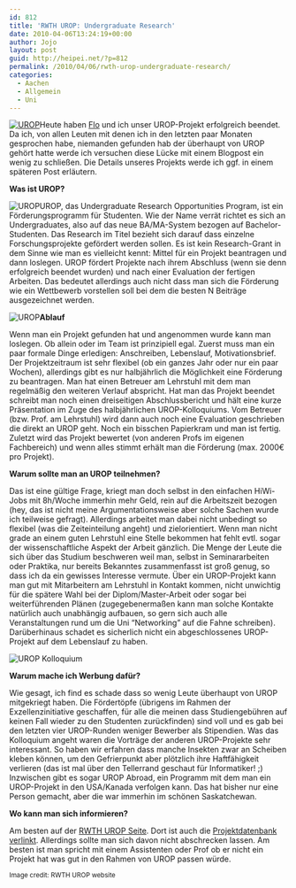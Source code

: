 ```yaml
---
id: 812
title: 'RWTH UROP: Undergraduate Research'
date: 2010-04-06T13:24:19+00:00
author: Jojo
layout: post
guid: http://heipei.net/?p=812
permalink: /2010/04/06/rwth-urop-undergraduate-research/
categories:
  - Aachen
  - Allgemein
  - Uni
---
```

[<img data-echo="https://heipei.net/weblog/urop.jpg" alt="UROP" class="alignleft" style="border: 0px" />](http://www.exzellenz.rwth-aachen.de/aw/cms/home/Zielgruppen/zukunftskonzept/massnahme/projekt_urop/~srg/rwth_urop/?lang=de)Heute haben [Flo](http://www.hackvalue.de) und ich unser UROP-Projekt erfolgreich beendet. Da ich, von allen Leuten mit denen ich in den letzten paar Monaten gesprochen habe, niemanden gefunden hab der überhaupt von UROP gehört hatte werde ich versuchen diese Lücke mit einem Blogpost ein wenig zu schließen. Die Details unseres Projekts werde ich ggf. in einem späteren Post erläutern.

**Was ist UROP?**
  
<img data-echo="https://heipei.net/weblog/urop_mgmt.jpg" alt="UROP" class="alignright" />UROP, das Undergraduate Research Opportunities Program, ist ein Förderungsprogramm für Studenten. Wie der Name verrät richtet es sich an Undergraduates, also auf das neue BA/MA-System bezogen auf Bachelor-Studenten. Das Research im Titel bezieht sich darauf dass einzelne Forschungsprojekte gefördert werden sollen. Es ist kein Research-Grant in dem Sinne wie man es vielleicht kennt: Mittel für ein Projekt beantragen und dann loslegen. UROP fördert Projekte nach ihrem Abschluss (wenn sie denn erfolgreich beendet wurden) und nach einer Evaluation der fertigen Arbeiten. Das bedeutet allerdings auch nicht dass man sich die Förderung wie ein Wettbewerb vorstellen soll bei dem die besten N Beiträge ausgezeichnet werden.

<img data-echo="https://heipei.net/weblog/urop_researcher.jpg" alt="UROP" class="alignleft" />**Ablauf**
  
Wenn man ein Projekt gefunden hat und angenommen wurde kann man loslegen. Ob allein oder im Team ist prinzipiell egal. Zuerst muss man ein paar formale Dinge erledigen: Anschreiben, Lebenslauf, Motivationsbrief. Der Projektzeitraum ist sehr flexibel (ob ein ganzes Jahr oder nur ein paar Wochen), allerdings gibt es nur halbjährlich die Möglichkeit eine Förderung zu beantragen. Man hat einen Betreuer am Lehrstuhl mit dem man regelmäßig den weiteren Verlauf abspricht. Hat man das Projekt beendet schreibt man noch einen dreiseitigen Abschlussbericht und hält eine kurze Präsentation im Zuge des halbjährlichen UROP-Kolloquiums. Vom Betreuer (bzw. Prof. am Lehrstuhl) wird dann auch noch eine Evaluation geschrieben die direkt an UROP geht. Noch ein bisschen Papierkram und man ist fertig. Zuletzt wird das Projekt bewertet (von anderen Profs im eigenen Fachbereich) und wenn alles stimmt erhält man die Förderung (max. 2000€ pro Projekt).

**Warum sollte man an UROP teilnehmen?**
  
Das ist eine gültige Frage, kriegt man doch selbst in den einfachen HiWi-Jobs mit 8h/Woche immerhin mehr Geld, rein auf die Arbeitszeit bezogen (hey, das ist nicht meine Argumentationsweise aber solche Sachen wurde ich teilweise gefragt). Allerdings arbeitet man dabei nicht unbedingt so flexibel (was die Zeiteinteilung angeht) und zielorientiert. Wenn man nicht grade an einem guten Lehrstuhl eine Stelle bekommen hat fehlt evtl. sogar der wissenschaftliche Aspekt der Arbeit gänzlich. Die Menge der Leute die sich über das Studium beschweren weil man, selbst in Seminararbeiten oder Praktika, nur bereits Bekanntes zusammenfasst ist groß genug, so dass ich da ein gewisses Interesse vermute. Über ein UROP-Projekt kann man gut mit Mitarbeitern am Lehrstuhl in Kontakt kommen, nicht unwichtig für die spätere Wahl bei der Diplom/Master-Arbeit oder sogar bei weiterführenden Plänen (zugegebenermaßen kann man solche Kontakte natürlich auch unabhängig aufbauen, so gern sich auch alle Veranstaltungen rund um die Uni &#8220;Networking&#8221; auf die Fahne schreiben). Darüberhinaus schadet es sicherlich nicht ein abgeschlossenes UROP-Projekt auf dem Lebenslauf zu haben.

<img data-echo="https://heipei.net/weblog/urop_people.jpg" alt="UROP Kolloquium" class="aligncenter" />

**Warum mache ich Werbung dafür?**
  
Wie gesagt, ich find es schade dass so wenig Leute überhaupt von UROP mitgekriegt haben. Die Fördertöpfe (übrigens im Rahmen der Exzellenzinitiative geschaffen, für alle die meinen dass Studiengebühren auf keinen Fall wieder zu den Studenten zurückfinden) sind voll und es gab bei den letzten vier UROP-Runden weniger Bewerber als Stipendien. Was das Kolloquium angeht waren die Vorträge der anderen UROP-Projekte sehr interessant. So haben wir erfahren dass manche Insekten zwar an Scheiben kleben können, um den Gefrierpunkt aber plötzlich ihre Haftfähigkeit verlieren (das ist mal über den Tellerrand geschaut für Informatiker! ;) Inzwischen gibt es sogar UROP Abroad, ein Programm mit dem man ein UROP-Projekt in den USA/Kanada verfolgen kann. Das hat bisher nur eine Person gemacht, aber die war immerhin im schönen Saskatchewan.

**Wo kann man sich informieren?**
  
Am besten auf der [RWTH UROP Seite](http://www.exzellenz.rwth-aachen.de/aw/cms/home/Zielgruppen/zukunftskonzept/massnahme/projekt_urop/~srg/rwth_urop/?lang=de). Dort ist auch die [Projektdatenbank verlinkt](http://www.zhv.rwth-aachen.de/mainzhv.php?scriptid=iou&param=sucheprof&lang=en&liste=1). Allerdings sollte man sich davon nicht abschrecken lassen. Am besten ist man spricht mit einem Assistenten oder Prof ob er nicht ein Projekt hat was gut in den Rahmen von UROP passen würde.

<small>Image credit: RWTH UROP website</small>
